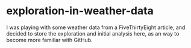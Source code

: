 # exploration-in-weather-data
 I was playing with some weather data from a FiveThirtyEight article, and decided to store the exploration and initial analysis here, as an way to become more familiar with GitHub.  
